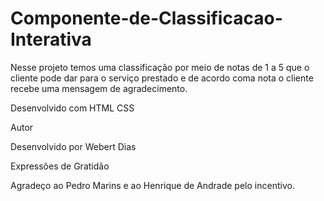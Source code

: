 # Componente-de-Classificacao-Interativa

Nesse projeto temos uma classificação por meio de notas de 1 a 5 que o cliente pode dar para o serviço prestado e 
de acordo coma nota o cliente recebe uma mensagem de agradecimento.

Desenvolvido com
HTML
CSS

Autor
  
Desenvolvido por Webert Dias

Expressões de Gratidão

Agradeço ao Pedro Marins e ao Henrique de Andrade pelo incentivo.

